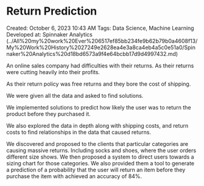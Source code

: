 # Return Prediction

Created: October 6, 2023 10:43 AM
Tags: Data Science, Machine Learning
Developed at: Spinnaker Analytics (../All%20my%20work%20Ever%206517ef85bb234fe9b62b79b0a4608f13/My%20Work%20History%2027249e2628ea4e3a8ca4eb4a5c0e51a0/Spinnaker%20Analytics%20d18bd6573a9f4e64bcbb17d9d4997432.md)

An online sales company had difficulties with their returns. As their returns were cutting heavily into their profits.

As their return policy was free returns and they bore the cost of shipping.

We were given all the data and asked to find solutions.

We implemented solutions to predict how likely the user was to return the product before they purchased it. 

We also explored the data in depth along with shipping costs, and return costs to find relationships in the data that caused returns.

We discovered and proposed to the clients that particular categories are causing massive returns. Including socks and shoes, where the user orders different size shows. We then proposed a system to direct users towards a sizing chart for those categories. We also provided them a tool to generate a prediction of a probability that the user will return an item before they purchase the item with achieved an accuracy of 84%.